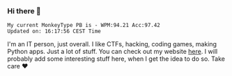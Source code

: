 ### Hi there 👋
<!-- PB START -->
```
My current MonkeyType PB is - WPM:94.21 Acc:97.42
Updated on: 16:17:56 CEST Time
```
<!-- PB END -->
I'm an IT person, just overall. I like CTFs, hacking, coding games, making Python apps. Just a lot of stuff.
You can check out my website [here](https://skill3472.github.io/).
I will probably add some interesting stuff here, when I get the idea to do so. Take care ❤️
